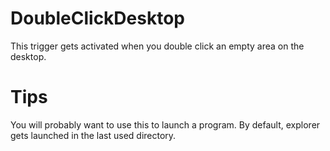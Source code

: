 # DoubleClickDesktop #

This trigger gets activated when you double click an empty area on the desktop.

# Tips #

You will probably want to use this to launch a program. By default, explorer gets launched in the last used directory.